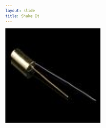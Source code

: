 ```yaml
---
layout: slide
title: Shake It
---
```

<img src="https://github.com/els187/github-slideshow/blob/meara-branch/_posts/shake_it.jpg?raw=tru" width="300" height = "300">
